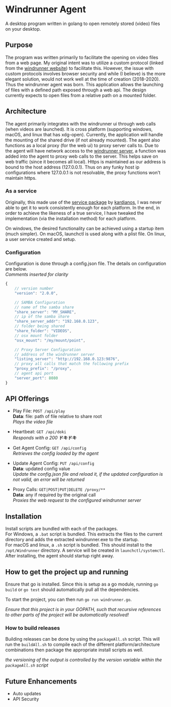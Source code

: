 # Windrunner Agent
A desktop program written in golang to open remotely stored (video) files on your desktop.

## Purpose
The program was written primarily to facilitate the opening on video files from a web page. My original intent was to utilize a custom protocol (linked from the [windrunner website](https://github.com/neilsonwong/windrunner-ui)) to facilitate this. However, the issue with custom protocols involves browser security and while (I believe) is the more elegant solution, would not work well at the time of creation (2018-2020). Thus the windrunner agent was born. This application allows the launching of files with a defined path exposed through a web api. The design currently expects to open files from a relative path on a mounted folder.

## Architecture
The agent primarily integrates with the windrunner ui through web calls (when videos are launched). It is cross platform (supporting windows, macOS, and linux that has xdg-open). Currently, the application will handle the mounting of the shared drive (if not already mounted).
The agent also functions as a local proxy (for the web ui) to proxy server calls to. Due to the agent will have network access to the [windrunner server](https://github.com/neilsonwong/windrunner), a function was added into the agent to proxy web calls to the server. This helps save on web traffic (since it becomes all local). Https is maintained as our address is bound to the host address (127.0.0.1). Thus on any funky host ip configurations where 127.0.0.1 is not resolvable, the proxy functions won't maintain https. 

### As a service
Originally, this made use of the [service package](https://github.com/kardianos/service) by [kardianos](https://github.com/kardianos), I was never able to get it to work consistently enough for each platform. In the end, in order to achieve the likeness of a true service, I have tweaked the implementation (via the installation method) for each platform.

On windows, the desired functionality can be achieved using a startup item (much simpler).
On macOS, launchctl is used along with a plist file.
On linux, a user service created and setup.

### Configuration
Configuration is done through a config.json file. The details on configuration are below.  
*Comments inserted for clarity*

```javascript
{
    // version number
    "version": "2.0.0",

    // SAMBA Configuration
    // name of the samba share
    "share_server": "MY_SHARE",
    // ip of the samba share
    "share_server_addr": "192.168.0.123",
    // folder being shared
    "share_folder": "VIDEOS",
    // osx mount folder
    "osx_mount": "/my/mount/point",

    // Proxy Server Configuration
    // address of the windrunner server
    "listing_server": "http://192.168.0.123:9876",
    // proxy all calls that match the following prefix
    "proxy_prefix": "/proxy",
    // agent api port
    "server_port": 8080
}
```

## API Offerings

- Play File: `POST /api/play `  
**Data**: file: path of file relative to share root  
*Plays the video file*

- Heartbeat: `GET /api/doki`  
*Responds with a 200* **ドキドキ**

- Get Agent Config: `GET /api/config`  
*Retrieves the config loaded by the agent*  

- Update Agent Config: `PUT /api/config`  
**Data**: updated config value  
*Update the config.json file and reload it, if the updated configuration is not valid, an error will be returned*  

- Proxy Calls: `GET|POST|PUT|DELETE /proxy/**`  
**Data**: any if required by the original call  
*Proxies the web request to the configured windrunner server*  

## Installation
Install scripts are bundled with each of the packages.  
For Windows, a `.bat` script is bundled. This extracts the files to the current directory and adds the extracted windrunner.exe to the startup.  
For macOS and linux, a `.sh` script is bundled. This should install to the `/opt/Windrunner` directory. A service will be created in `launchctl/systemctl`.  
After installing, the agent should startup right away.

## How to get the project up and running
Ensure that go is installed. Since this is setup as a go module, running `go build` or `go test` should automatically pull all the dependencies.

To start the project, you can then run `go run windrunner.go`.

*Ensure that this project is in your GOPATH, such that recursive references to other parts of the project will be automatically resolved!*

### How to build releases
Building releases can be done by using the `packageAll.sh` script. This will run the `buildAll.sh` to compile each of the different platform/architecture combinations then package the appropriate install scripts as well.

*the versioning of the output is controlled by the version variable within the `packageAll.sh` script*

## Future Enhancements
- Auto updates
- API Security
